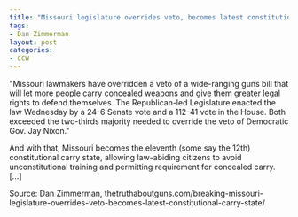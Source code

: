 ```yaml
---
title: "Missouri legislature overrides veto, becomes latest constitutional carry state"
tags:
- Dan Zimmerman
layout: post
categories:
- CCW
---
```


"Missouri lawmakers have overridden a veto of a wide-ranging guns bill that will let more people carry concealed weapons and give them greater legal rights to defend themselves. The Republican-led Legislature enacted the law Wednesday by a 24-6 Senate vote and a 112-41 vote in the House. Both exceeded the two-thirds majority needed to override the veto of Democratic Gov. Jay Nixon."

And with that, Missouri becomes the eleventh (some say the 12th) constitutional carry state, allowing law-abiding citizens to avoid unconstitutional training and permitting requirement for concealed carry. \[...\]

Source: Dan Zimmerman, thetruthaboutguns.com/breaking-missouri-legislature-overrides-veto-becomes-latest-constitutional-carry-state/
